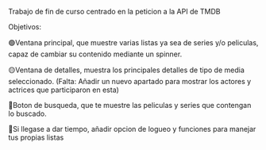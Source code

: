Trabajo de fin de curso centrado en la peticion a la API de TMDB

Objetivos:

🟢Ventana principal, que muestre varias listas ya sea de series y/o peliculas, capaz de cambiar su contenido mediante un spinner.

🟡Ventana de detalles, muestra los principales detalles de tipo de media seleccionado. 
  (Falta: Añadir un nuevo apartado para mostrar los actores y actrices que participaron en esta)
  
🔴Boton de busqueda, que te muestre las peliculas y series que contengan lo buscado.

🔴Si llegase a dar tiempo, añadir opcion de logueo y funciones para manejar tus propias listas
